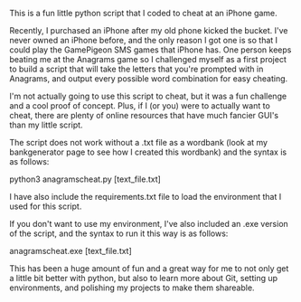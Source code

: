 This is a fun little python script that I coded to cheat at an iPhone game. 


Recently, I purchased an iPhone after my old phone kicked the bucket. I've 
never owned an iPhone before, and the only reason I got one is so that I could
play the GamePigeon SMS games that iPhone has. One person keeps beating me at 
the Anagrams game so I challenged myself as a first project to build a script
that will take the letters that you're prompted with in Anagrams, and output
every possible word combination for easy cheating. 


I'm not actually going to use this script to cheat, but it was a fun challenge and 
a cool proof of concept. Plus, if I (or you) were to actually want to cheat, there are
plenty of online resources that have much fancier GUI's than my little script. 


The script does not work without a .txt file as a wordbank (look at my bankgenerator page
to see how I created this wordbank) and the syntax is as follows:

  python3 anagramscheat.py [text_file.txt]

I have also include the requirements.txt file to load the environment that I used for this script.


If you don't want to use my environment, I've also included an .exe version of the script, 
and the syntax to run it this way is as follows:

  anagramscheat.exe [text_file.txt]

This has been a huge amount of fun and a great way for me to not only get a little bit better with
python, but also to learn more about Git, setting up environments, and polishing my projects 
to make them shareable. 
